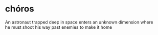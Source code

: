 # chóros
An astronaut trapped deep in space enters an unknown dimension where he must shoot his way past enemies to make it home
